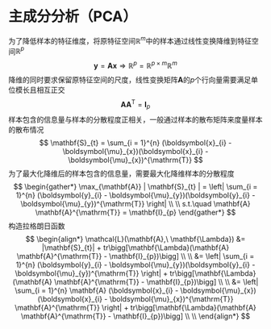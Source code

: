 # 主成分分析（$\mathrm{PCA}$）

为了降低样本的特征维度，将原特征空间$\mathbb{R}^{m}$中的样本通过线性变换降维到特征空间$\mathbb{R}^{p}$
$$
\boldsymbol{y} = \mathbf{A} \boldsymbol{x} \Rightarrow \mathbb{R}^{p} = \mathbb{R}^{p \times m} \mathbb{R}^{m}
$$
降维的同时要求保留原特征空间的尺度，线性变换矩阵$\mathbf{A}$的$p$个行向量需要满足单位模长且相互正交
$$
\mathbf{A} \mathbf{A}^{\mathrm{T}} = \mathbf{I}_{p}
$$
样本包含的信息量与样本的分散程度正相关，一般通过样本的散布矩阵来度量样本的散布情况
$$
\mathbf{S}_{t} = \sum_{i = 1}^{n} (\boldsymbol{x}_{i} - \boldsymbol{\mu}_{x})(\boldsymbol{x}_{i} - \boldsymbol{\mu}_{x})^{\mathrm{T}}
$$
为了最大化降维后的样本包含的信息量，需要最大化降维样本的分散程度
$$
\begin{gather*}
\max_{\mathbf{A}} | \mathbf{S}_{t} | =  \left| \sum_{i = 1}^{n} (\boldsymbol{y}_{i} - \boldsymbol{\mu}_{y})(\boldsymbol{y}_{i} - \boldsymbol{\mu}_{y})^{\mathrm{T}} \right| \\ \\
s.t.\quad \mathbf{A} \mathbf{A}^{\mathrm{T}} = \mathbf{I}_{p}
\end{gather*}
$$
构造拉格朗日函数
$$
\begin{align*}
\mathcal{L}(\mathbf{A},\ \mathbf{\Lambda}) &= |\mathbf{S}_{t}| + tr\bigg[\mathbf{\Lambda}(\mathbf{A} \mathbf{A}^{\mathrm{T}} - \mathbf{I}_{p})\bigg] \\ \\
&= \left| \sum_{i = 1}^{n} (\boldsymbol{y}_{i} - \boldsymbol{\mu}_{y})(\boldsymbol{y}_{i} - \boldsymbol{\mu}_{y})^{\mathrm{T}} \right| + tr\bigg[\mathbf{\Lambda}(\mathbf{A} \mathbf{A}^{\mathrm{T}} - \mathbf{I}_{p})\bigg] \\ \\
&= \left| \sum_{i = 1}^{n} \mathbf{A} (\boldsymbol{x}_{i} - \boldsymbol{\mu}_{x})(\boldsymbol{x}_{i} - \boldsymbol{\mu}_{x})^{\mathrm{T}} \mathbf{A}^{\mathrm{T}} \right| + tr\bigg[\mathbf{\Lambda}(\mathbf{A} \mathbf{A}^{\mathrm{T}} - \mathbf{I}_{p})\bigg] \\ \\
\end{align*}
$$
